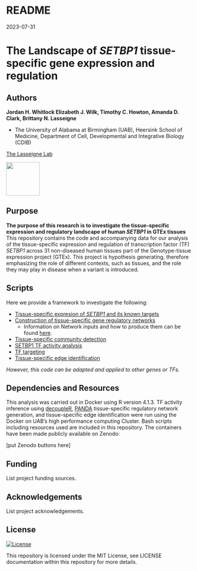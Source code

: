 README
================
2023-07-31

# The Landscape of *SETBP1* tissue-specific gene expression and regulation

## Authors

**Jordan H. Whitlock Elizabeth J. Wilk, Timothy C. Howton, Amanda D.
Clark, Brittany N. Lasseigne**

-   The University of Alabama at Birmingham (UAB), Heersink School of
    Medicine, Department of Cell, Developmental and Integrative Biology
    (CDIB)

[The Lasseigne Lab](https://www.lasseigne.org/)

<img src="https://www.lasseigne.org/img/main/lablogo.png" width="90" height="90">

## Purpose

**The purpose of this research is to investigate the tissue-specific
expression and regulatory landscape of human *SETBP1* in GTEx tissues**
This repository contains the code and accompanying data for our analysis
of the tissue-specific expression and regulation of transcription factor
(TF) *SETBP1* across 31 non-diseased human tissues part of the
Genotype-tissue expression project (GTEx). This project is hypothesis
generating, therefore emphasizing the role of different contexts, such
as tissues, and the role they may play in disease when a variant is
introduced.

## Scripts

Here we provide a framework to investigate the following:

-   [Tissue-specific expresion of *SETBP1* and its known
    targets](https://github.com/lasseignelab/230323_JW_DiseaseNetworks/tree/main/src/Tissue_Expression)
-   [Construction of tissue-specific gene regulatory
    networks](https://github.com/lasseignelab/230323_JW_DiseaseNetworks/tree/main/src/GTEx_PANDA)
    -   Information on Network inputs and how to produce them can be
        found
        [here](https://github.com/lasseignelab/230323_JW_DiseaseNetworks/tree/main/src/panda_input_construction).
-   [Tissue-specific community
    detection](https://github.com/lasseignelab/230323_JW_DiseaseNetworks/tree/main/src/community_detection)
-   [SETBP1 TF activity
    analysis](https://github.com/lasseignelab/230323_JW_DiseaseNetworks/tree/main/src/tf_activity)
-   [TF
    targeting](https://github.com/lasseignelab/230323_JW_DiseaseNetworks/tree/main/src/tf_targeting)
-   [Tissue-specific edge
    identification](https://github.com/lasseignelab/230323_JW_DiseaseNetworks/tree/main/src/tissue_specific_edges)

*However, this code can be adapted and applied to other genes or TFs.*

## Dependencies and Resources

This analysis was carried out in Docker using R version 4.1.3. TF
activity inference using [decoupleR](), [PANDA]() tissue-specific
regulatory network generation, and tissue-specific edge identification
were run using the Docker on UAB’s high performance computing Cluster.
Bash scripts including resources used are included in this repository.
The containers have been made publicly available on Zenodo:

\[put Zenodo buttons here\]

## Funding

List project funding sources.

## Acknowledgements

List project acknowledgements.

## License

[![License](https://img.shields.io/badge/LICENSE-MIT_License-yellow)](https://github.com/lasseignelab/230323_JW_DiseaseNetworks/blob/main/LICENSE)

This repository is licensed under the MIT License, see LICENSE
documentation within this repository for more details.
